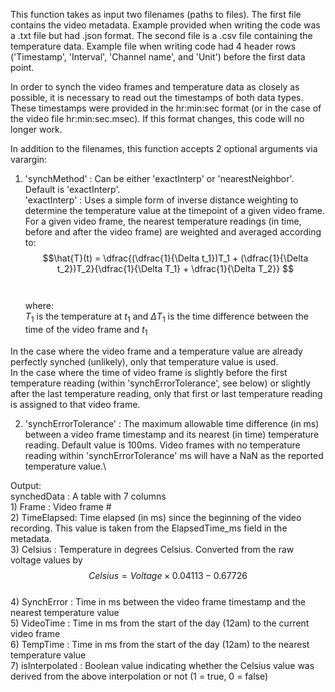 This function takes as input two filenames (paths to files). The first file contains the video metadata. Example provided when writing the code was a .txt file but had .json format. The second file is a .csv file containing the temperature data. Example file when writing code had 4 header rows ('Timestamp', 'Interval', 'Channel name', and 'Unit') before the first data point.

In order to synch the video frames and temperature data as closely as possible, it is necessary to read out the timestamps of both data types. These timestamps were provided in the hr:min:sec format (or in the case of the video file hr:min:sec.msec). If this format changes, this code will no longer work.

In addition to the filenames, this function accepts 2 optional arguments via varargin:

1) 'synchMethod' : Can be either 'exactInterp' or 'nearestNeighbor'. Default is 'exactInterp'.\
'exactInterp'
: Uses a simple form of inverse distance weighting to determine the temperature value at the timepoint of a given video frame. For a given video frame, the nearest temperature readings (in time, before and after the video frame) are weighted and averaged according to:\
$$\hat{T}(t) =  \dfrac{(\dfrac{1}{\Delta t_1})T_1 + (\dfrac{1}{\Delta t_2})T_2}{\dfrac{1}{\Delta T_1} + \dfrac{1}{\Delta T_2}} $$ \
\
where:\
$T_1$ is the temperature at $t_1$ and $\Delta T_1$ is the time difference between the time of the video frame and $t_1$

In the case where the video frame and a temperature value are already perfectly synched (unlikely), only that temperature value is used.\
In the case where the time of video frame is slightly before the first temperature reading (within 'synchErrorTolerance', see below) or slightly after the last temperature reading, only that first or last temperature reading is assigned to that video frame.

2) 'synchErrorTolerance'
: The maximum allowable time difference (in ms) between a video frame timestamp and its nearest (in time) temperature reading. Default value is 100ms. Video frames with no temperature reading within 'synchErrorTolerance' ms will have a NaN as the reported temperature value.\


Output:\
synchedData
: A table with 7 columns\
1\) Frame      : Video frame #\
2\) TimeElapsed: Time elapsed (in ms) since the beginning of the video recording. This value is taken from the ElapsedTime_ms field in the metadata.\
3\) Celsius    : Temperature in degrees Celsius. Converted from the raw voltage values by $$Celsius = Voltage \times 0.04113 - 0.67726$$\
4\) SynchError : Time in ms between the video frame timestamp and the nearest temperature value\
5\) VideoTime  : Time in ms from the start of the day (12am) to the current video frame\
6\) TempTime   : Time in ms from the start of the day (12am) to the nearest temperature value\
7\) isInterpolated : Boolean value indicating whether the Celsius value was derived from the above interpolation or not (1 = true, 0 = false)


